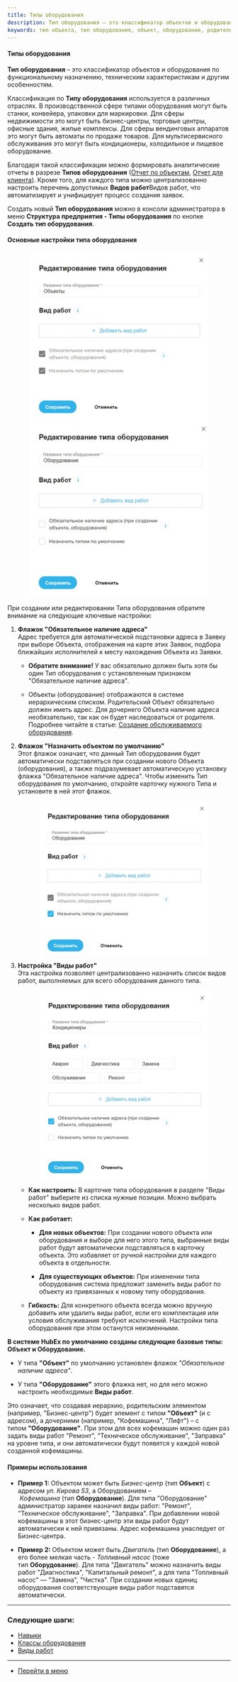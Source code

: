 ```yaml
---
title: Типы оборудования
description: Тип оборудования – это классификатор объектов и оборудования по функциональному назначению, техническим характеристикам и другим особенностям.
keywords: тип объекта, тип оборудования, объект, оборудование, родительский объект, дочерний объект, наличие адреса, hubex, хабекс, хубекс, хабикс
---
```


#### Типы оборудования
<html>
<meta charset="utf-8">
</html>
<body>

<p><strong>Тип оборудования</strong> – это классификатор объектов и оборудования по функциональному назначению,
    техническим
    характеристикам и другим особенностям.</p>

<p>Классификация по <strong>Типу оборудования</strong> используется в различных отраслях. В производственной сфере
    типами оборудования
    могут быть станки, конвейера, упаковки для маркировки. Для сферы недвижимости это могут быть
    бизнес-центры, торговые центры, офисные здания, жилые комплексы. Для сферы вендинговых аппаратов это могут быть
    автоматы по продаже товаров. Для мультисервисного обслуживания это могут быть кондиционеры, холодильное и пищевое оборудование.</p>


<p>Благодаря такой классификации можно формировать аналитические отчеты в разрезе <strong>Типов оборудования</strong> (<a
        href="https://wiki.hubex.ru/docs/FAQ/RU/user/ObjectsAnalytics.html">Отчет
    по объектам</a>, <a href="https://wiki.hubex.ru/docs/FAQ/RU/user/ClientsAnalytics.html">Отчет для клиента</a>). Кроме того, для каждого типа можно централизованно настроить перечень допустимых <strong>Видов работ</strong>Видов работ, что автоматизирует и унифицирует процесс создания заявок.</p>

<p>Создать новый <strong>Тип оборудования</strong> можно в консоли администратора в меню <strong>Структура предприятия -
    Типы оборудования</strong> по
    кнопке <strong>Создать тип оборудования</strong>.</p>

<h4><strong>Основные настройки типа оборудования</strong></h4>
<div>
    <img style="margin: 0 auto; display: block; max-width: 80%;" src="/attachments/images/FAQ/ADMIN/ObjectsType/Type2.jpg"/> <img style="margin: 0 auto; display: block; max-width: 80%;" src="/attachments/images/FAQ/ADMIN/ObjectsType/Type1.jpg"/>
</div>
<p class="ds-markdown-paragraph">При создании или редактировании Типа оборудования обратите внимание на следующие ключевые настройки:</p>
<ol start="1">
<li>
<p class="ds-markdown-paragraph"><strong>Флажок "Обязательное наличие адреса"</strong><br />Адрес требуется для автоматической подстановки адреса в Заявку при выборе Объекта, отображения на карте этих Заявок, подбора ближайших исполнителей к месту нахождения Объекта из Заявки.</p>
<ul>
<li>
<p class="ds-markdown-paragraph"><strong>Обратите внимание!</strong>&nbsp;У вас обязательно должен быть хотя бы один Тип оборудования с установленным признаком "Обязательное наличие адреса".</p>
</li>
<li>
<p class="ds-markdown-paragraph">Объекты (оборудование) отображаются в системе иерархическим списком. Родительский Объект обязательно должен иметь адрес. Для дочернего Объекта наличие адреса необязательно, так как он будет наследоваться от родителя. Подробнее читайте в статье: <a href="https://wiki.hubex.ru/docs/FAQ/RU/user/CreatingObjects.html">Создание обслуживаемого оборудования</a>.</p>
</li>
</ul>
</li>
<li>
<p class="ds-markdown-paragraph"><strong>Флажок "Назначить объектом по умолчанию"</strong><br />Этот флажок означает, что данный Тип оборудования будет автоматически подставляться при создании нового Объекта (оборудования), а также подразумевает автоматическую установку флажка "Обязательное наличие адреса". Чтобы изменить Тип оборудования по умолчанию, откройте карточку нужного Типа и установите в ней этот флажок.</p>
<div>
    <img style="margin: 0 auto; display: block; max-width: 80%;"
         src="/attachments/images/FAQ/ADMIN/ObjectsType/Type3.jpg"/>
</div>
</li>
<li>
<p class="ds-markdown-paragraph"><strong>Настройка "Виды работ"</strong><br />Эта настройка позволяет централизованно назначить список видов работ, выполняемых для всего оборудования данного типа.</p>
<div>
    <img style="margin: 0 auto; display: block; max-width: 80%;"
         src="/attachments/images/FAQ/ADMIN/ObjectsType/Type4.jpg"/>
</div>
<ul>
<li>
<p class="ds-markdown-paragraph"><strong>Как настроить:</strong>&nbsp;В карточке типа оборудования в разделе "Виды работ" выберите из списка нужные позиции. Можно выбрать несколько видов работ.</p>
</li>
<li>
<p class="ds-markdown-paragraph"><strong>Как работает:</strong></p>
<ul>
<li>
<p class="ds-markdown-paragraph"><strong>Для новых объектов:</strong>&nbsp;При создании нового объекта или оборудования и выборе для него этого типа, выбранные виды работ будут автоматически подставляться в карточку объекта. Это избавляет от ручной настройки для каждого объекта в отдельности.</p>
</li>
<li>
<p class="ds-markdown-paragraph"><strong>Для существующих объектов:</strong>&nbsp;При изменении типа оборудования система предложит заменить виды работ по объекту из привязанных к новому типу оборудования.</p>
</li>
</ul>
</li>
<li>
<p class="ds-markdown-paragraph"><strong>Гибкость:</strong>&nbsp;Для конкретного объекта всегда можно вручную добавить или удалить виды работ, если его комплектация или условия обслуживания требуют исключений. Настройки типа оборудования при этом останутся неизменными.</p>
</li>
</ul>
</li>
</ol>
<p class="ds-markdown-paragraph"><strong>В системе HubEx по умолчанию созданы следующие базовые типы: Объект и Оборудование.</strong></p>
<ul>
<li>
<p class="ds-markdown-paragraph">У типа&nbsp;<strong>"Объект"</strong>&nbsp;по умолчанию установлен флажок&nbsp;<em>"Обязательное наличие адреса"</em>.</p>
</li>
<li>
<p class="ds-markdown-paragraph">У типа&nbsp;<strong>"Оборудование"</strong>&nbsp;этого флажка нет, но для него можно настроить необходимые&nbsp;<strong>Виды работ</strong>.</p>
</li>
</ul>
<p class="ds-markdown-paragraph">Это означает, что создавая иерархию, родительским элементом (например, "Бизнес-центр") будет элемент с типом&nbsp;<strong>"Объект"</strong>&nbsp;(и с адресом), а дочерними (например, "Кофемашина", "Лифт") &ndash; с типом&nbsp;<strong>"Оборудование"</strong>. При этом для всех кофемашин можно один раз задать виды работ "Ремонт", "Техническое обслуживание", "Заправка" на уровне типа, и они автоматически будут появятся у каждой новой созданной кофемашины.</p>
<h4><strong>Примеры использования</strong></h4>
<ul>
<li>
<p class="ds-markdown-paragraph"><strong>Пример 1:</strong>&nbsp;Объектом может быть&nbsp;<em>Бизнес-центр</em>&nbsp;(тип&nbsp;<strong>Объект</strong>) с адресом&nbsp;<em>ул. Кирова 53</em>, а Оборудованием &ndash;&nbsp;<em>Кофемашина</em>&nbsp;(тип&nbsp;<strong>Оборудование</strong>). Для типа "Оборудование" администратор заранее назначил виды работ: "Ремонт", "Техническое обслуживание", "Заправка". При добавлении новой кофемашины в этот бизнес-центр эти виды работ будут автоматически к ней привязаны. Адрес кофемашина унаследует от Бизнес-центра.</p>
</li>
<li>
<p class="ds-markdown-paragraph"><strong>Пример 2:</strong>&nbsp;Объектом может быть&nbsp;<em>Двигатель</em>&nbsp;(тип&nbsp;<strong>Оборудование</strong>), а его более мелкая часть -&nbsp;<em>Топливный насос</em>&nbsp;(тоже тип&nbsp;<strong>Оборудование</strong>). Для типа "Двигатель" можно назначить виды работ "Диагностика", "Капитальный ремонт", а для типа "Топливный насос" &mdash; "Замена", "Чистка". При создании новых единиц оборудования соответствующие виды работ подставятся автоматически.</p>
</li>
</ul>
</body>


___
### Следующие шаги:
- [Навыки](./Skills.md)
- [Классы оборудования](./ObjectClass.md)
- [Виды работ](./WorkType.md)

____
- [Перейти в меню](http://wiki.hubex.ru)
